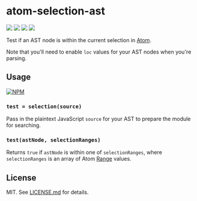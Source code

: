 # atom-selection-ast
![](http://img.shields.io/badge/stability-stable-orange.svg?style=flat)
![](http://img.shields.io/npm/v/atom-selection-ast.svg?style=flat)
![](http://img.shields.io/npm/dm/atom-selection-ast.svg?style=flat)
![](http://img.shields.io/npm/l/atom-selection-ast.svg?style=flat)

Test if an AST node is within the current selection in
[Atom](http://atom.io/).

Note that you'll need to enable `loc` values for your AST
nodes when you're parsing.

## Usage

[![NPM](https://nodei.co/npm/atom-selection-ast.png)](https://nodei.co/npm/atom-selection-ast/)

### `test = selection(source)`

Pass in the plaintext JavaScript `source` for your AST
to prepare the module for searching.

### `test(astNode, selectionRanges)`

Returns `true` if `astNode` is within one of `selectionRanges`,
where `selectionRanges` is an array of Atom
[Range](https://atom.io/docs/api/v0.199.0/Range) values.

## License

MIT. See [LICENSE.md](http://github.com/hughsk/atom-selection-ast/blob/master/LICENSE.md) for details.
